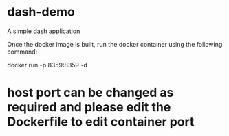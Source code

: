 # dash-demo
A simple dash application

Once the docker image is built, run the docker container using the following command:

docker run -p 8359:8359 -d <image>

# host port can be changed as required and please edit the Dockerfile to edit container port
